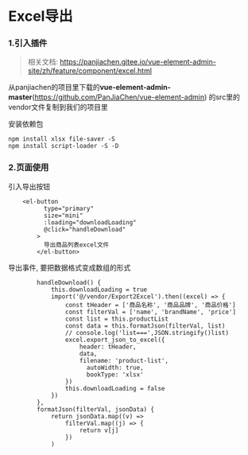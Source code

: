# Excel导出

### 1.引入插件

> 相关文档: https://panjiachen.gitee.io/vue-element-admin-site/zh/feature/component/excel.html

从panjiachen的项目里下载的**vue-element-admin-master**(https://github.com/PanJiaChen/vue-element-admin) 的src里的vendor文件复制到我们的项目里

安装依赖包

```
npm install xlsx file-saver -S
npm install script-loader -S -D
```

### 2.页面使用

引入导出按钮

```
    <el-button
          type="primary"
          size="mini"
          :loading="downloadLoading"
          @click="handleDownload"
        >
          导出商品列表excel文件
        </el-button>
```

导出事件, 要把数据格式变成数组的形式

```
        handleDownload() {
            this.downloadLoading = true
            import('@/vendor/Export2Excel').then((excel) => {
                const tHeader = ['商品名称', '商品品牌', '商品价格']
                const filterVal = ['name', 'brandName', 'price']
                const list = this.productList
                const data = this.formatJson(filterVal, list)
                // console.log('list===',JSON.stringify()list)
                excel.export_json_to_excel({
                    header: tHeader,
                    data,
                    filename: 'product-list',
                      autoWidth: true,
                      bookType: 'xlsx'
                })
                this.downloadLoading = false
            })
        },
        formatJson(filterVal, jsonData) {
            return jsonData.map((v) =>
                filterVal.map((j) => {
                    return v[j]
                })
            )
```